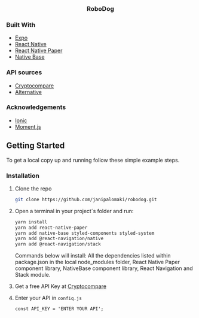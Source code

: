 <!-- PROJECT LOGO -->
<br />
<p align="center">
  <h3 align="center">RoboDog</h3>
</p>



<!-- TABLE OF CONTENTS 
<details open="open">
  <summary>Table of Contents</summary>
  <ol>
    <li>
      <a href="#about-the-project">About The Project</a>
      <ul>
        <li><a href="#built-with">Built With</a></li>
      </ul>
    </li>
    <!--
    <li>
      <a href="#getting-started">Getting Started</a>
      <ul>
        <li><a href="#prerequisites">Prerequisites</a></li>
        <li><a href="#installation">Installation</a></li>
      </ul>
    </li>
     <li><a href="#usage">Usage</a></li>
    <li><a href="#roadmap">Roadmap</a></li>
    <li><a href="#contributing">Contributing</a></li>
    <li><a href="#license">License</a></li>
    <li><a href="#contact">Contact</a></li>
    
    <li><a href="#acknowledgements">Acknowledgements</a></li>
  </ol>
</details>
-->

<!-- ABOUT THE PROJECT 
## About The Project

There are many great README templates available on GitHub, however, I didn't find one that really suit my needs so I created this enhanced one. I want to create a README template so amazing that it'll be the last one you ever need -- I think this is it.

Here's why:
* Your time should be focused on creating something amazing. A project that solves a problem and helps others
* You shouldn't be doing the same tasks over and over like creating a README from scratch
* You should element DRY principles to the rest of your life :smile:

Of course, no one template will serve all projects since your needs may be different. So I'll be adding more in the near future. You may also suggest changes by forking this repo and creating a pull request or opening an issue. Thanks to all the people have have contributed to expanding this template!

A list of commonly used resources that I find helpful are listed in the acknowledgements.
-->

### Built With

* [Expo](https://docs.expo.io/)
* [React Native](https://reactnative.dev/)
* [React Native Paper](https://callstack.github.io/react-native-paper/)
* [Native Base](https://nativebase.io/)

### API sources
* [Cryptocompare](https://min-api.cryptocompare.com/documentation)
* [Alternative](https://alternative.me/crypto/api/)


### Acknowledgements
* [Ionic](https://ionic.io/ionicons)
* [Moment.js](https://momentjs.com/)


## Getting Started

To get a local copy up and running follow these simple example steps.

### Installation

1. Clone the repo
   ```sh
   git clone https://github.com/janipalomaki/robodog.git
   ```
2. Open a terminal in your project´s folder and run:
   ```sh
   yarn install 
   yarn add react-native-paper 
   yarn add native-base styled-components styled-system 
   yarn add @react-navigation/native 
   yarn add @react-navigation/stack 
   ```
   Commands below will install:
   All the dependencies listed within package.json in the local node_modules folder, React Native Paper component library, NativeBase component library, 
   React  Navigation and Stack module.
   
   
3. Get a free API Key at [Cryptocompare](https://min-api.cryptocompare.com/pricing)

4. Enter your API in `confiq.js`
   ```JS
   const API_KEY = 'ENTER YOUR API';
   ```


<!-- USAGE EXAMPLES 
## Usage

Use this space to show useful examples of how a project can be used. Additional screenshots, code examples and demos work well in this space. You may also link to more resources.

_For more examples, please refer to the [Documentation](https://example.com)_
-->


<!-- ROADMAP 
## Roadmap

See the [open issues](https://github.com/othneildrew/Best-README-Template/issues) for a list of proposed features (and known issues).
-->


<!-- CONTRIBUTING 
## Contributing

Contributions are what make the open source community such an amazing place to be learn, inspire, and create. Any contributions you make are **greatly appreciated**.

1. Fork the Project
2. Create your Feature Branch (`git checkout -b feature/AmazingFeature`)
3. Commit your Changes (`git commit -m 'Add some AmazingFeature'`)
4. Push to the Branch (`git push origin feature/AmazingFeature`)
5. Open a Pull Request
-->


<!-- LICENSE 
## License

Distributed under the MIT License. See `LICENSE` for more information.
-->


<!-- CONTACT 
## Contact

Your Name - [@your_twitter](https://twitter.com/your_username) - email@example.com

Project Link: [https://github.com/your_username/repo_name](https://github.com/your_username/repo_name)
-->






